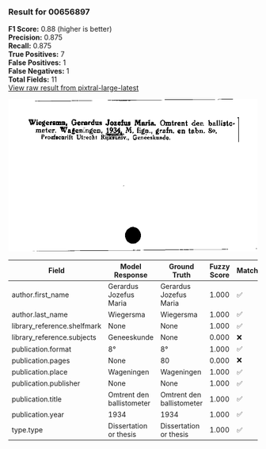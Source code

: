 ### Result for 00656897
**F1 Score:** 0.88 (higher is better)<br>**Precision:** 0.875<br>**Recall:** 0.875<br>**True Positives:** 7<br>**False Positives:** 1<br>**False Negatives:** 1<br>**Total Fields:** 11<br>[View raw result from pixtral-large-latest](https://github.com/RISE-UNIBAS/humanities_data_benchmark/blob/main/results/2025-09-02/T0159/request_T0159_00656897.json)

<img src="https://github.com/RISE-UNIBAS/humanities_data_benchmark/blob/main/benchmarks/zettelkatalog/images/00656897.jpg?raw=true" alt="00656897" width="600px">

| Field | Model Response | Ground Truth | Fuzzy Score | Match |
|-------|----------------|--------------|-------------|-------|
| author.first_name | Gerardus Jozefus Maria | Gerardus Jozefus Maria | 1.000 | ✅ |
| author.last_name | Wiegersma | Wiegersma | 1.000 | ✅ |
| library_reference.shelfmark | None | None | 1.000 | ✅ |
| library_reference.subjects | Geneeskunde | None | 0.000 | ❌ |
| publication.format | 8° | 8° | 1.000 | ✅ |
| publication.pages | None | 80 | 0.000 | ❌ |
| publication.place | Wageningen | Wageningen | 1.000 | ✅ |
| publication.publisher | None | None | 1.000 | ✅ |
| publication.title | Omtrent den ballistometer | Omtrent den ballistometer | 1.000 | ✅ |
| publication.year | 1934 | 1934 | 1.000 | ✅ |
| type.type | Dissertation or thesis | Dissertation or thesis | 1.000 | ✅ |
